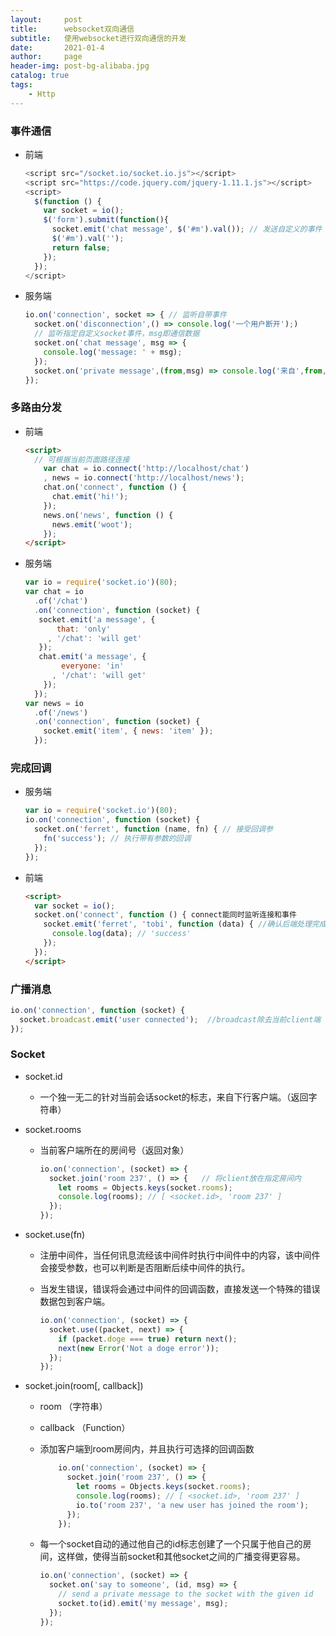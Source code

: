 ```yaml
---
layout:     post
title:      websocket双向通信
subtitle:   使用websocket进行双向通信的开发
date:       2021-01-4
author:     page
header-img: post-bg-alibaba.jpg
catalog: true
tags:
    - Http
---
```


### 事件通信
- 前端

  ```js
  <script src="/socket.io/socket.io.js"></script>
  <script src="https://code.jquery.com/jquery-1.11.1.js"></script>
  <script>
    $(function () {
      var socket = io();
      $('form').submit(function(){
        socket.emit('chat message', $('#m').val()); // 发送自定义的事件
        $('#m').val('');
        return false;
      });
    });
  </script>
  ```

- 服务端

  ```js
  io.on('connection', socket => { // 监听自带事件
  	socket.on('disconnection',() => console.log('一个用户断开');)
  	// 监听指定自定义socket事件，msg即通信数据
  	socket.on('chat message', msg => {
  	  console.log('message: ' + msg);
  	});
  	socket.on('private message',(from,msg) => console.log('来自',from,消息,msg))
  });
  ```

### 多路由分发
- 前端

  ```html
  <script>
    // 可根据当前页面路径连接
      var chat = io.connect('http://localhost/chat')
      , news = io.connect('http://localhost/news');
      chat.on('connect', function () {
        chat.emit('hi!');
      });
      news.on('news', function () {
        news.emit('woot');
      });
  </script>
  ```

- 服务端

  ```js
  var io = require('socket.io')(80);
  var chat = io
    .of('/chat')
    .on('connection', function (socket) {
     socket.emit('a message', {
         that: 'only'
       , '/chat': 'will get'
     });
     chat.emit('a message', {
          everyone: 'in'
        , '/chat': 'will get'
      });
    });
  var news = io
    .of('/news')
    .on('connection', function (socket) {
      socket.emit('item', { news: 'item' });
    });
  ```

### 完成回调
- 服务端

  ```js
  var io = require('socket.io')(80);
  io.on('connection', function (socket) {
    socket.on('ferret', function (name, fn) { // 接受回调参
      fn('success'); // 执行带有参数的回调
    });
  });
  ```

- 前端

  ```html
  <script>
    var socket = io();
    socket.on('connect', function () { connect能同时监听连接和事件
      socket.emit('ferret', 'tobi', function (data) { //确认后端处理完成并执行回调
        console.log(data); // 'success'
      });
    });
  </script>
  ```

### 广播消息

```js
io.on('connection', function (socket) {
  socket.broadcast.emit('user connected');  //broadcast除去当前client端
});
```

### Socket
- socket.id
    + 一个独一无二的针对当前会话socket的标志，来自下行客户端。（返回字符串）
    
- socket.rooms
    + 当前客户端所在的房间号（返回对象）
    
      ```js
      io.on('connection', (socket) => {
        socket.join('room 237', () => {   // 将client放在指定房间内
          let rooms = Objects.keys(socket.rooms);
          console.log(rooms); // [ <socket.id>, 'room 237' ]
        });
      });
      ```

- socket.use(fn)
    + 注册中间件，当任何讯息流经该中间件时执行中间件中的内容，该中间件会接受参数，也可以判断是否阻断后续中间件的执行。
    
    + 当发生错误，错误将会通过中间件的回调函数，直接发送一个特殊的错误数据包到客户端。
    
      ```js
      io.on('connection', (socket) => {
        socket.use((packet, next) => {
          if (packet.doge === true) return next();
          next(new Error('Not a doge error'));
        });
      });
      ```
    
- socket.join(room[, callback])
    + room （字符串）
    
    + callback （Function）
    
    + 添加客户端到room房间内，并且执行可选择的回调函数
    
      ```js
          io.on('connection', (socket) => {
            socket.join('room 237', () => {
              let rooms = Objects.keys(socket.rooms);
              console.log(rooms); // [ <socket.id>, 'room 237' ]
              io.to('room 237', 'a new user has joined the room'); 
            });
          });
      ```
    
    + 每一个socket自动的通过他自己的id标志创建了一个只属于他自己的房间，这样做，使得当前socket和其他socket之间的广播变得更容易。
    
      ```js
      io.on('connection', (socket) => {
        socket.on('say to someone', (id, msg) => {
          // send a private message to the socket with the given id
          socket.to(id).emit('my message', msg);
        });
      });
      ```
    
      



